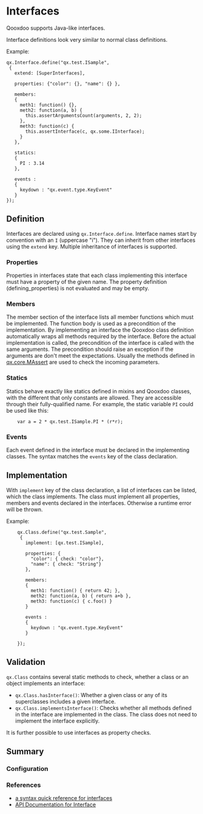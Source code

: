 # Interfaces

Qooxdoo supports Java-like interfaces.

Interface definitions look very similar to normal class definitions.

Example:

```
qx.Interface.define("qx.test.ISample",
 {
   extend: [SuperInterfaces],

   properties: {"color": {}, "name": {} },

   members:
   {
     meth1: function() {},
     meth2: function(a, b) {
       this.assertArgumentsCount(arguments, 2, 2);
     },
     meth3: function(c) {
       this.assertInterface(c, qx.some.IInterface);
     }
   },

   statics:
   {
     PI : 3.14
   },

   events :
   {
     keydown : "qx.event.type.KeyEvent"
   }
});
```

## Definition

Interfaces are declared using `qx.Interface.define`. Interface names
start by convention with an `I` (uppercase "i"). They can inherit from
other interfaces using the `extend` key. Multiple inheritance of
interfaces is supported.

### Properties

Properties in interfaces state that each class implementing this
interface must have a property of the given name. The property
definition (defining_properties) is not evaluated and may be empty.

### Members

The member section of the interface lists all member functions which
must be implemented. The function body is used as a precondition of
the implementation. By implementing an interface the Qooxdoo class
definition automatically wraps all methods required by the interface.
Before the actual implementation is called, the precondition of the
interface is called with the same arguments. The precondition should
raise an exception if the arguments are don't meet the expectations.
Usually the methods defined in [qx.core.MAssert](apps://apiviewer/#qx.core.MAssert)
            are used to check the incoming parameters.

### Statics

Statics behave exactly like statics defined in mixins and Qooxdoo
classes, with the different that only constants are allowed. They are
accessible through their fully-qualified name. For example, the static
variable `PI` could be used like this:

```
    var a = 2 * qx.test.ISample.PI * (r*r);
```

### Events

Each event defined in the interface must be declared in the
implementing classes. The syntax matches the `events` key of the class
declaration.

## Implementation

With `implement` key of the class declaration, a list of interfaces
can be listed, which the class implements. The class must implement
all properties, members and events declared in the interfaces.
Otherwise a runtime error will be thrown.

Example:

```
    qx.Class.define("qx.test.Sample",
     {
       implement: [qx.test.ISample],

       properties: {
         "color": { check: "color"},
         "name": { check: "String"}
       },

       members:
       {
         meth1: function() { return 42; },
         meth2: function(a, b) { return a+b },
         meth3: function(c) { c.foo() }
       }

       events :
       {
         keydown : "qx.event.type.KeyEvent"
       }

    });
```

## Validation

`qx.Class` contains several static methods to check, whether a class or
an object implements an interface:

-   `qx.Class.hasInterface()`: Whether a given class or any of its
    superclasses includes a given interface.  
-   `qx.Class.implementsInterface()`: Checks whether all methods defined in
    the interface are implemented in the class. The class does not need to
    implement the interface explicitly.

It is further possible to use interfaces as property checks.

## Summary

### Configuration

### References

-   [a syntax quick reference for interfaces](interface_quickref.md)
-   [API Documentation for Interface](apps://apiviewer/#qx.Interface)
